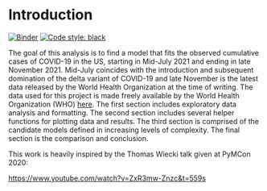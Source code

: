 # Introduction

[![Binder](https://mybinder.org/badge_logo.svg)](https://mybinder.org/v2/gh/alexkeeney766/Bayesian_Delta_Modeling/HEAD) [![Code style: black](https://img.shields.io/badge/code%20style-black-000000.svg)](https://github.com/psf/black)

The goal of this analysis is to find a model that fits the observed cumulative cases of COVID-19 in the US, starting in Mid-July 2021 and ending in late November 2021. Mid-July coincides with the introduction and subsequent domination of the delta variant of COVID-19 and late November is the latest data released by the World Health Organization at the time of writing. The data used for this project is made freely available by the World Health Organization (WHO) [here](https://covid19.who.int/info?openIndex=2). The first section includes exploratory data analysis and formatting. The second section includes several helper functions for plotting data and results. The third section is comprised of the candidate models defined in increasing levels of complexity. The final section is the comparison and conclusion.

This work is heavily inspired by the Thomas Wiecki talk given at PyMCon 2020:

https://www.youtube.com/watch?v=ZxR3mw-Znzc&t=559s
